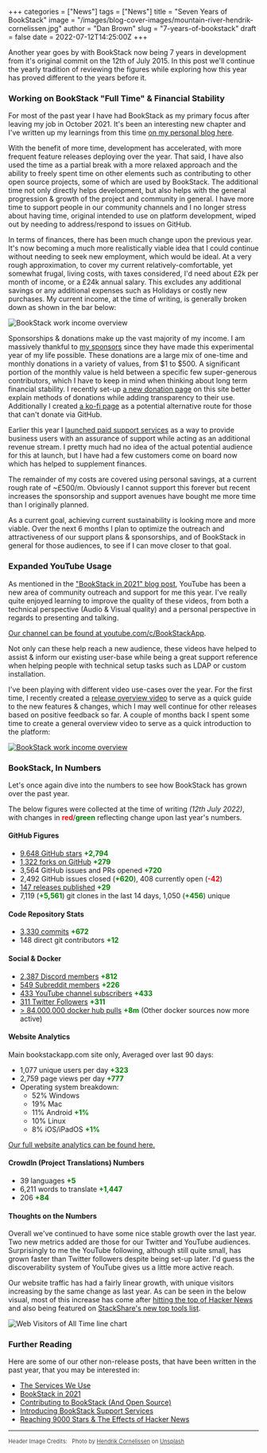 +++
categories = ["News"]
tags = ["News"]
title = "Seven Years of BookStack"
image = "/images/blog-cover-images/mountain-river-hendrik-cornelissen.jpg"
author = "Dan Brown"
slug = "7-years-of-bookstack"
draft = false
date = 2022-07-12T14:25:00Z
+++

Another year goes by with BookStack now being 7 years in development from it's
original commit on the 12th of July 2015. In this post we'll continue the yearly
tradition of reviewing the figures while exploring how this year has proved different
to the years before it.

### Working on BookStack "Full Time" & Financial Stability

For most of the past year I have had BookStack as my primary focus after leaving my job in October 2021.
It's been an interesting new chapter and I've written up my learnings from this time [on my personal blog here](https://danb.me/blog/posts/lessons-from-working-for-myself/).

With the benefit of more time, development has accelerated, with more frequent feature releases deploying over the year. That said, I have also used the time as a partial break with a more relaxed approach and the ability to freely spent time on other elements such as contributing to other open source projects, some of which are used by BookStack. The additional time not only directly helps development, but also helps with the general progression & growth of the project and community in general. I have more time to support people in our community channels and I no longer stress about having time, original intended to use on platform development, wiped out by needing to address/respond to issues on GitHub.

In terms of finances, there has been much change upon the previous year. It's now becoming a much more
realistically viable idea that I could continue without needing to seek new employment, which would be ideal.
At a very rough approximation, to cover my current relatively-comfortable, yet somewhat frugal, living costs, with taxes considered, I'd need about £2k per month of income, or a £24k annual salary. This excludes any additional savings or any additional expenses such as Holidays or costly new purchases. My current income, at the time of writing, is generally broken down as shown in the bar below:

![BookStack work income overview](/images/2022/07/income-overview.png)

Sponsorships & donations make up the vast majority of my income. I am massively thankful to [my sponsors](https://github.com/sponsors/ssddanbrown) since they have made this experimental year of my life possible. 
These donations are a large mix of one-time and monthly donations in a variety of values, from $1 to $500. 
A significant portion of the monthly value is held between a specific few super-generous contributors, which I have to keep in mind when thinking about long term financial stability. I recently set-up [a new donation page](/donate/) on this site better explain methods of donations while adding transparency to their use. Additionally I created [a ko-fi page](https://ko-fi.com/ssddanbrown) as a potential alternative route for those that can't donate via GitHub.

Earlier this year I [launched paid support services](https://www.bookstackapp.com/blog/bookstack-support-services/) as a way to provide business users with an assurance of support while acting as an additional revenue stream. I pretty much had no idea of the actual potential audience for this at launch, but I have had a few customers come on board now which has helped to supplement finances.

The remainder of my costs are covered using personal savings, at a current rough rate of ~£500/m.
Obviously I cannot support this forever but recent increases the sponsorship and support avenues have bought me more time than I originally planned.

As a current goal, achieving current sustainability is looking more and more viable. 
Over the next 6 months I plan to optimize the outreach and attractiveness of our support plans & sponsorships, and of BookStack in general for those audiences, to see if I can move closer to that goal. 

### Expanded YouTube Usage

As mentioned in the ["BookStack in 2021" blog post](https://www.bookstackapp.com/blog/bookstack-in-2021/#youtube-videos), YouTube has been a new area of community outreach and support for me this year. 
I've really quite enjoyed learning to improve the quality of these videos, from both a technical perspective (Audio & Visual quality) and a personal perspective in regards to presenting and talking.

[Our channel can be found at youtube.com/c/BookStackApp](https://www.youtube.com/c/BookStackApp).

Not only can these help reach a new audience, these videos have helped to assist & inform our existing user-base while being a great support reference when helping people with technical setup tasks such as LDAP or custom installation.

I've been playing with different video use-cases over the year. For the first time, I recently created a [release overview video](https://www.youtube.com/watch?v=fUUg66Zypgg) to serve as a quick guide to the new features & changes, which I may well continue for other releases based on positive feedback so far. A couple of months back I spent some time to create a general overview video to serve as a quick introduction to the platform:

[![BookStack work income overview](/images/2022/07/welcome-to-bookstack-video.jpg)](https://www.youtube.com/watch?v=XBrqKRqt0lY)

### BookStack, In Numbers

Let's once again dive into the numbers to see how BookStack has grown over the past year.

The below figures were collected at the time of writing *(12th July 2022)*, with changes in <strong style="color:red;">red</strong>/<strong style="color:green;">green</strong> reflecting change upon last year's numbers.

#### GitHub Figures

- [9,648 GitHub stars](https://github.com/BookStackApp/BookStack/stargazers) <strong style="color: green;">+2,794</strong>
- [1,322 forks on GitHub](https://github.com/BookStackApp/BookStack/network/members) <strong style="color: green;">+279</strong>
- 3,564 GitHub issues and PRs opened <strong style="color: green;">+720</strong>
- 2,492 GitHub issues closed (<strong style="color: green;">+620</strong>), 408 currently open (<strong style="color: red;">-42</strong>)
- [147 releases published](https://github.com/BookStackApp/BookStack/releases) <strong style="color: green;">+29</strong>
- 7,119 (<strong style="color: green;">+5,561</strong>) git clones in the last 14 days, 1,050 (<strong style="color: green;">+456</strong>) unique

#### Code Repository Stats

- [3,330 commits](https://github.com/BookStackApp/BookStack/commits/development) <strong style="color: green;">+672</strong>
- 148 direct git contributors <strong style="color: green;">+12</strong>

#### Social & Docker

- [2,387 Discord members](https://discord.gg/ztkBqR2) <strong style="color: green;">+812</strong>
- [549 Subreddit members](https://www.reddit.com/r/BookStack/) <strong style="color: green;">+226</strong>
- [433 YouTube channel subscribers](https://www.youtube.com/c/BookStackApp) <strong style="color: green;">+433</strong>
- [311 Twitter Followers](https://twitter.com/bookstack_app) <strong style="color: green;">+311</strong>
- [> 84,000,000 docker hub pulls](https://hub.docker.com/search?q=bookstack&type=image) <strong style="color: green;">+8m</strong> (Other docker sources now more active)

#### Website Analytics

Main bookstackapp.com site only, Averaged over last 90 days:

- 1,077  unique users per day <strong style="color: green;">+323</strong>
- 2,759 page views per day  <strong style="color: green;">+777</strong>
- Operating system breakdown:
    - 52% Windows
    - 19% Mac
    - 11% Android <strong style="color: green;">+1%</strong>
    - 10% Linux
    - 8% iOS/iPadOS <strong style="color: green;">+1%</strong>

[Our full website analytics can be found here.](https://analytics.bookstackapp.com/bookstackapp.com)

#### CrowdIn (Project Translations) Numbers

- 39 languages <strong style="color: green;">+5</strong>
- 6,211 words to translate <strong style="color: green;">+1,447</strong>
- 206 <strong style="color: green;">+84</strong>

#### Thoughts on the Numbers

Overall we've continued to have some nice stable growth over the last year.
Two new metrics added are those for our Twitter and YouTube audiences. 
Surprisingly to me the YouTube following, although still quite small, has grown faster than Twitter followers despite being set-up later. I'd guess the discoverability system of YouTube gives us a little more active reach.

Our website traffic has had a fairly linear growth, with unique visitors increasing by the same change as last year. As can be seen in the below visual, most of this increase has come after [hitting the top of Hacker News](https://www.bookstackapp.com/blog/9000-stars-and-the-effects-of-hacker-news/) and also being featured on [StackShare's new top tools list](https://stackshare.io/posts/top-developer-tools-2021).

![Web Visitors of All Time line chart](/images/2022/07/traffic-all-time-jul-2022.png)


### Further Reading

Here are some of our other non-release posts, that have been written in the past year, that you may be interested in:

- [The Services We Use](/blog/services-we-use/)
- [BookStack in 2021](/blog/bookstack-in-2021/)
- [Contributing to BookStack (And Open Source)](/blog/contributing-to-open-source/)
- [Introducing BookStack Support Services](/blog/bookstack-support-services/)
- [Reaching 9000 Stars & The Effects of Hacker News](/blog/9000-stars-and-the-effects-of-hacker-news/)

---
  
<span style="font-size: 0.8em;opacity:0.8;">Header Image Credits: &nbsp; <span>Photo by <a href="https://unsplash.com/@the_bracketeer?utm_source=unsplash&utm_medium=referral&utm_content=creditCopyText">Hendrik Cornelissen</a> on <a href="https://unsplash.com/s/photos/nature?utm_source=unsplash&utm_medium=referral&utm_content=creditCopyText">Unsplash</a>
  </span></span>